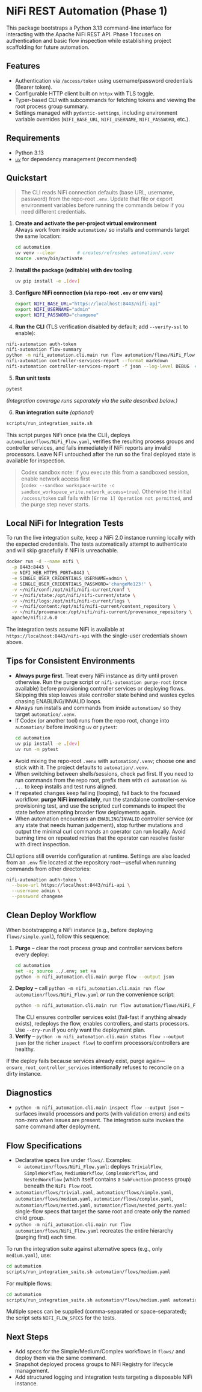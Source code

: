 # NiFi REST Automation (Phase 1)

This package bootstraps a Python 3.13 command-line interface for interacting with the Apache NiFi REST API. Phase 1 focuses on authentication and basic flow inspection while establishing project scaffolding for future automation.

## Features
- Authentication via `/access/token` using username/password credentials (Bearer token).
- Configurable HTTP client built on `httpx` with TLS toggle.
- Typer-based CLI with subcommands for fetching tokens and viewing the root process group summary.
- Settings managed with `pydantic-settings`, including environment variable overrides (`NIFI_BASE_URL`, `NIFI_USERNAME`, `NIFI_PASSWORD`, etc.).

## Requirements
- Python 3.13
- [`uv`](https://github.com/astral-sh/uv) for dependency management (recommended)

## Quickstart
> The CLI reads NiFi connection defaults (base URL, username, password) from the repo-root `.env`. Update that file or export environment variables before running the commands below if you need different credentials.
1. **Create and activate the per-project virtual environment**  
   Always work from inside `automation/` so installs and commands target the same location:
   ```bash
   cd automation
   uv venv --clear        # creates/refreshes automation/.venv
   source .venv/bin/activate
   ```

2. **Install the package (editable) with dev tooling**  
   ```bash
   uv pip install -e .[dev]
   ```

3. **Configure NiFi connection (via repo-root `.env` or env vars)**  
   ```bash
   export NIFI_BASE_URL="https://localhost:8443/nifi-api"
   export NIFI_USERNAME="admin"
   export NIFI_PASSWORD="changeme"
   ```

4. **Run the CLI** (TLS verification disabled by default; add `--verify-ssl` to enable):
  ```bash
  nifi-automation auth-token
  nifi-automation flow-summary
  python -m nifi_automation.cli.main run flow automation/flows/NiFi_Flow.yaml --output json
  nifi-automation controller-services-report --format markdown
  nifi-automation controller-services-report -f json --log-level DEBUG  # includes required properties exactly as NiFi marks them
  ```

5. **Run unit tests**  
  ```bash
  pytest
  ```
  *(Integration coverage runs separately via the suite described below.)*

6. **Run integration suite** *(optional)*  
  ```bash
  scripts/run_integration_suite.sh
  ```
  This script purges NiFi once (via the CLI), deploys `automation/flows/NiFi_Flow.yaml`, verifies the resulting process groups and controller
  services, and fails immediately if NiFi reports any invalid processors. Leave NiFi untouched after the run so the
  final deployed state is available for inspection.
   > Codex sandbox note: if you execute this from a sandboxed session, enable network access first  
   > (`codex --sandbox workspace-write -c sandbox_workspace_write.network_access=true`). Otherwise the initial
   > `/access/token` call fails with `[Errno 1] Operation not permitted`, and the purge step never starts.

## Local NiFi for Integration Tests
To run the live integration suite, keep a NiFi 2.0 instance running locally with the expected credentials. The tests automatically attempt to authenticate and will skip gracefully if NiFi is unreachable.

```bash
docker run -d --name nifi \
  -p 8443:8443 \
  -e NIFI_WEB_HTTPS_PORT=8443 \
  -e SINGLE_USER_CREDENTIALS_USERNAME=admin \
  -e SINGLE_USER_CREDENTIALS_PASSWORD='changeMe123!' \
  -v ~/nifi/conf:/opt/nifi/nifi-current/conf \
  -v ~/nifi/state:/opt/nifi/nifi-current/state \
  -v ~/nifi/logs:/opt/nifi/nifi-current/logs \
  -v ~/nifi/content:/opt/nifi/nifi-current/content_repository \
  -v ~/nifi/provenance:/opt/nifi/nifi-current/provenance_repository \
  apache/nifi:2.6.0
```

The integration tests assume NiFi is available at `https://localhost:8443/nifi-api` with the single-user credentials shown above.

## Tips for Consistent Environments
- **Always purge first**. Treat every NiFi instance as dirty until proven otherwise.
  Run the purge script or `nifi-automation purge-root` (once available) before provisioning
  controller services or deploying flows. Skipping this step leaves stale controller
  state behind and wastes cycles chasing ENABLING/INVALID loops.
- Always run installs and commands from inside `automation/` so they target `automation/.venv`.
- If Codex (or another tool) runs from the repo root, change into `automation/` before invoking `uv` or `pytest`:
  ```bash
  cd automation
  uv pip install -e .[dev]
  uv run -m pytest
  ```
- Avoid mixing the repo-root `.venv` with `automation/.venv`; choose one and stick with it. The project defaults to `automation/.venv`.
- When switching between shells/sessions, check `pwd` first. If you need to run commands from the repo root, prefix them with `cd automation && ...` to keep installs and test runs aligned.
- If repeated changes keep failing (looping), fall back to the focused workflow: **purge NiFi immediately**, run the standalone controller-service provisioning test, and use the scripted curl commands to inspect the state before attempting broader flow deployments again.
- When automation encounters an `ENABLING`/`INVALID` controller service (or any state that needs human judgement), stop further mutations and output the minimal curl commands an operator can run locally. Avoid burning time on repeated retries that the operator can resolve faster with direct inspection.

CLI options still override configuration at runtime. Settings are also loaded from
an `.env` file located at the repository root—useful when running commands from
other directories:
```bash
nifi-automation auth-token \
  --base-url https://localhost:8443/nifi-api \
  --username admin \
  --password changeme
```

## Clean Deploy Workflow

When bootstrapping a NiFi instance (e.g., before deploying `flows/simple.yaml`), follow this sequence:

1. **Purge** – clear the root process group and controller services before every deploy:
   ```bash
   cd automation
   set -a; source ../.env; set +a
   python -m nifi_automation.cli.main purge flow --output json
   ```
2. **Deploy** – call `python -m nifi_automation.cli.main run flow automation/flows/NiFi_Flow.yaml` *or* run the convenience script:
   ```bash
   python -m nifi_automation.cli.main run flow automation/flows/NiFi_Flow.yaml --output json
   ```
   The CLI ensures controller services exist (fail-fast if anything already exists), redeploys the flow,
   enables controllers, and starts processors. Use `--dry-run` if you only want the deployment plan.
3. **Verify** – `python -m nifi_automation.cli.main status flow --output json` (or the richer `inspect flow`)
   to confirm processors/controllers are healthy.

If the deploy fails because services already exist, purge again—`ensure_root_controller_services` intentionally refuses to reconcile on a dirty instance.

## Diagnostics
- `python -m nifi_automation.cli.main inspect flow --output json` – surfaces invalid processors and ports (with
  validation errors) and exits non-zero when issues are present. The integration suite invokes the same command
  after deployment.

## Flow Specifications
- Declarative specs live under `flows/`. Examples:
  - `automation/flows/NiFi_Flow.yaml`: deploys `TrivialFlow`, `SimpleWorkflow`, `MediumWorkflow`, `ComplexWorkflow`, and
    `NestedWorkflow` (which itself contains a `SubFunction` process group) beneath the `NiFi Flow` root.
- `automation/flows/trivial.yaml`, `automation/flows/simple.yaml`, `automation/flows/medium.yaml`, `automation/flows/complex.yaml`, `automation/flows/nested.yaml`, `automation/flows/nested_ports.yaml`:
    single-flow specs that target the same root and create only the named child group.
- `python -m nifi_automation.cli.main run flow automation/flows/NiFi_Flow.yaml` recreates the entire hierarchy (purging first) each time.

To run the integration suite against alternative specs (e.g., only `medium.yaml`), use:

```bash
cd automation
scripts/run_integration_suite.sh automation/flows/medium.yaml
```

For multiple flows:

```bash
cd automation
scripts/run_integration_suite.sh automation/flows/medium.yaml automation/flows/complex.yaml
```

Multiple specs can be supplied (comma-separated or space-separated); the script sets `NIFI_FLOW_SPECS` for the tests.

## Next Steps
- Add specs for the Simple/Medium/Complex workflows in `flows/` and deploy them
  via the same command.
- Snapshot deployed process groups to NiFi Registry for lifecycle management.
- Add structured logging and integration tests targeting a disposable NiFi instance.
